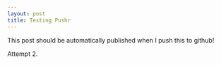 ```yaml
---
layout: post
title: Testing Pushr
---
```


This post should be automatically published when I push this to github!

Attempt 2.